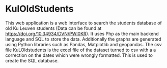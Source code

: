 ﻿# KulOldStudents
This web application is a web interface to search the students database of old Ku Leuven students (Data can be found at https://doi.org/10.34934/DVN/PWI0KR). It uses Php as the main backend language and SQL to store the data. Additionally the graphs are generated using Python libraries such as Pandas, Matplotlib and geopandas.
The csv file KuLOldstudents is the excel file of the dataset turned to csv with a a correction on the dates which were wrongly formatted. This is used to create the SQL database.
